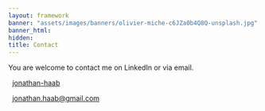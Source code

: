 ```yaml
---
layout: framework
banner: "assets/images/banners/olivier-miche-c6JZa0b4Q8Q-unsplash.jpg"
banner_html:
hidden: 
title: Contact
---
```


You are welcome to contact me on LinkedIn or via email.

<div>
<i class="fa fa-linkedin-square" style="font-size: 1.04rem;"></i>   <a href = "https://www.linkedin.com/in/jonathan-haab/"> jonathan-haab</a>

<br>

<i class="fa fa-envelope"></i>   <a href = "mailto: jonathan.haab@gmail.com"> jonathan.haab@gmail.com</a>
</div>